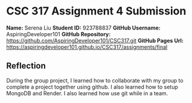# CSC 317 Assignment 4 Submission

**Name:** Serena Liu
**Student ID:** 923788837
**GitHub Username:** AspiringDeveloper101
**GitHub Repository:** https://github.com/AspiringDeveloper101/CSC317.git
**GitHub Pages Url:** https://aspiringdeveloper101.github.io/CSC317/assignments/final

## Reflection
During the group project, I learned how to collaborate with my group to complete a project
together using github. I also learned how to setup MongoDB and Render. I also learned how
use git while in a team.